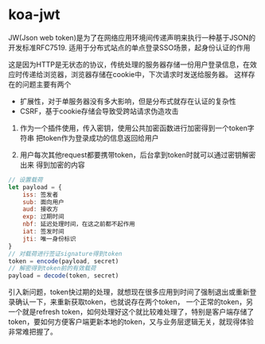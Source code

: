 # koa-jwt

JW(Json web token)是为了在网络应用环境间传递声明来执行一种基于JSON的开发标准RFC7519. 适用于分布式站点的单点登录SSO场景，起身份认证的作用

这是因为HTTP是无状态的协议，传统处理的服务器存储一份用户登录信息，在效应时传递给浏览器，浏览器存储在cookie中，下次请求时发送给服务器。
这样存在的问题主要有两个
- 扩展性，对于单服务器没有多大影响，但是分布式就存在认证的复杂性
- CSRF，基于cookie存储会导致受跨站请求伪造攻击

1. 作为一个插件使用，传入密钥，使用公共加密函数进行加密得到一个token字符串
把token作为登录成功的信息返回给用户

2. 用户每次其他request都要携带token，后台拿到token时就可以通过密钥解密出来
得到加密的内容

```javascript
// 设置载荷
let payload = {
    iss: 签发者
    sub: 面向用户
    aud: 接收方
    exp: 过期时间
    nbf: 延迟处理时间，在这之前都不起作用
    iat: 签发时间
    jti: 唯一身份标识
}
// 对载荷进行签证signature得到token
token = encode(payload, secret)
// 解密得到token前的有效载荷
payload = decode(token, secret)
```

引入新问题，token快过期的处理，就想现在很多应用到时间了强制退出或重新登录确认一下，来重新获取token，也就说存在两个token，
一个正常的token，另一个就是refresh token，如何处理好这个就比较难处理了，特别是客户端存储了token，要如何方便客户端更新本地的token，又与业务层逻辑无关，就现得体验非常难把握了。
